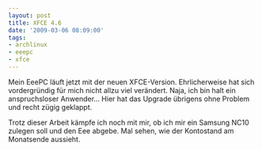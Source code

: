 ```yaml
---
layout: post
title: XFCE 4.6
date: '2009-03-06 08:09:00'
tags:
- archlinux
- eeepc
- xfce
---
```


Mein EeePC läuft jetzt mit der neuen XFCE-Version. Ehrlicherweise hat sich vordergründig für mich nicht allzu viel verändert. Naja, ich bin halt ein anspruchsloser Anwender...
Hier hat das Upgrade übrigens ohne Problem und recht zügig geklappt.

Trotz dieser Arbeit kämpfe ich noch mit mir, ob ich mir ein Samsung NC10 zulegen soll und den Eee abgebe. Mal sehen, wie der Kontostand am Monatsende aussieht.